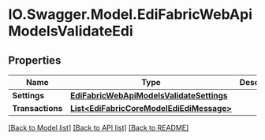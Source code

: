 # IO.Swagger.Model.EdiFabricWebApiModelsValidateEdi
## Properties

Name | Type | Description | Notes
------------ | ------------- | ------------- | -------------
**Settings** | [**EdiFabricWebApiModelsValidateSettings**](EdiFabricWebApiModelsValidateSettings.md) |  | [optional] 
**Transactions** | [**List&lt;EdiFabricCoreModelEdiEdiMessage&gt;**](EdiFabricCoreModelEdiEdiMessage.md) |  | [optional] 

[[Back to Model list]](../README.md#documentation-for-models) [[Back to API list]](../README.md#documentation-for-api-endpoints) [[Back to README]](../README.md)

